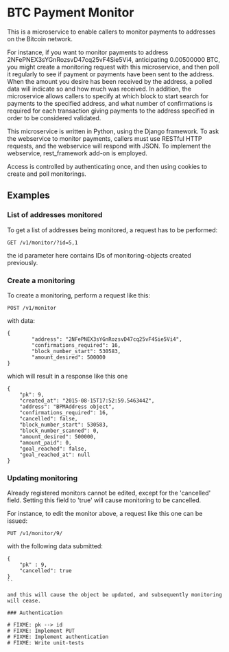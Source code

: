 # BTC Payment Monitor

This is a microservice to enable callers to monitor payments to addresses on the Bitcoin network.

For instance, if you want to monitor payments to address 2NFePNEX3sYGnRozsvD47cq25vF4Sie5Vi4, anticipating 0.00500000 BTC, you might create a monitoring request with this microservice, and then poll it regularly to see if payment or payments have been sent to the address. When the amount you desire has been received by the address, a polled data will indicate so and how much was received. In addition, the microservice allows callers to specify at which block to start search for payments to the specified address, and what number of confirmations is required for each transaction giving payments to the address specified in order to be considered validated. 

This microservice is written in Python, using the Django framework. To ask the webservice to monitor payments, callers must use RESTful HTTP requests, and the webservice will respond with JSON. To implement the webservice, rest_framework add-on is employed. 

Access is controlled by authenticating once, and then using cookies to create and poll monitorings.

## Examples ##

### List of addresses monitored 
To get a list of addresses being monitored, a request has to be performed:

```
GET /v1/monitor/?id=5,1
```

the id parameter here contains IDs of monitoring-objects created previously.

### Create a monitoring

To create a monitoring, perform a request like this:
```
POST /v1/monitor 
```

with data: 

```
{
        "address": "2NFePNEX3sYGnRozsvD47cq25vF4Sie5Vi4",
        "confirmations_required": 16,
        "block_number_start": 530583,
        "amount_desired": 500000
}
```

which will result in a response like this one

```
{
    "pk": 9,
    "created_at": "2015-08-15T17:52:59.546344Z",
    "address": "BPMAddress object",
    "confirmations_required": 16,
    "cancelled": false,
    "block_number_start": 530583,
    "block_number_scanned": 0,
    "amount_desired": 500000,
    "amount_paid": 0,
    "goal_reached": false,
    "goal_reached_at": null
}
```

### Updating monitoring

Already registered monitors cannot be edited, except for the 'cancelled' field. Setting this field to 'true' will cause monitoring to be cancelled.

For instance, to edit the monitor above, a request like this one can be issued:

```
PUT /v1/monitor/9/
``` 

with the following data submitted:

```
{
    "pk" : 9,
    "cancelled": true
}
``

and this will cause the object be updated, and subsequently monitoring will cease.

### Authentication

# FIXME: pk --> id
# FIXME: Implement PUT
# FIXME: Implement authentication
# FIXME: Write unit-tests




